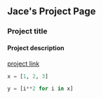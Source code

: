 ## Jace's Project Page

### Project title
#### Project description
[project link](https://jaceryann.github.io)

```python
x = [1, 2, 3]

y = [i**2 for i in x]
```
